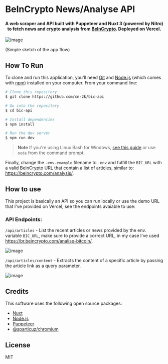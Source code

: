 # BeInCrypto News/Analyse API

<h4 align="center">A web scraper and API built with Puppeteer and Nuxt 3 (powered by Nitro) to fetch news and crypto analysis from <a href="https://beincrypto.com/" target="_blank">BeInCrypto</a>. Deployed on Vercel.</h4>

![image](https://github.com/user-attachments/assets/ec8112df-57b9-4045-8cd0-7d74f5c4ba80)

(Simple sketch of the app flow)

## How To Run

To clone and run this application, you'll need [Git](https://git-scm.com) and [Node.js](https://nodejs.org/en/download/) (which comes with [npm](http://npmjs.com)) installed on your computer. From your command line:

```bash
# Clone this repository
$ git clone https://github.com/cn-2k/bic-api

# Go into the repository
$ cd bic-api

# Install dependencies
$ npm install

# Run the dev server
$ npm run dev
```

> **Note**
> If you're using Linux Bash for Windows, [see this guide](https://www.howtogeek.com/261575/how-to-run-graphical-linux-desktop-applications-from-windows-10s-bash-shell/) or use `node` from the command prompt.

Finally, change the ``.env.example`` filename to  ``.env`` and fulfill the ``BIC_URL`` with a valid BeInCrypto URL that contain a list of articles, similar to: https://beincrypto.com/analysis/.

## How to use

This project is basically an API so you can run locally or use the demo URL that I've provided on Vercel, see the endpoints avaiable to use:


### API Endpoints:

``/api/articles`` - List the recent articles or news provided by the env. variable ``BIC_URL``, make sure to provide a correct URL, in my case I've used https://br.beincrypto.com/analise-bitcoin/.

![image](https://github.com/user-attachments/assets/ce10712a-ee0c-4dfc-8854-aff62c2914cf)


``/api/articles/content`` - Extracts the content of a specific article by passing the article link as a query parameter.

![image](https://github.com/user-attachments/assets/fbcf84d9-2b15-4da2-ba5b-9a02db908d62)


## Credits

This software uses the following open source packages:

- [Nuxt](https://www.nuxt.com)
- [Node.js](https://nodejs.org/)
- [Puppeteer](https://pptr.dev/)
- [@sparticuz/chromium](https://github.com/Sparticuz/chromium)

## License

MIT
